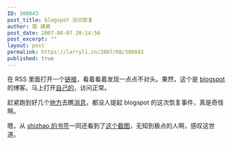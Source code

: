 ```yaml
---
ID: 300043
post_title: blogspot 访问恢复
author: 南 靖男
post_date: 2007-08-07 20:14:56
post_excerpt: ""
layout: post
permalink: https://larryli.cn/2007/08/300043
published: true
---
```

在 RSS 里面打开一个<a href="http://aaronliang.blogspot.com/2007/08/jimmy-wales.html">链接</a>，看着看着发现一点点不对头。果然，这个是 <a href="http://www.blogspot.com">blogspot</a> 的博客。马上打开<a href="http://larryli.blogspot.com/">自己的</a>，访问正常。

赶紧跑到好几个<a href="http://www.williamlong.info/">地方</a>去瞧<a href="http://www.douban.com/group/blogger.com/">消息</a>，都没人提起 blogspot 的这次恢复事件，真是奇怪啊。

嗯，从 <a href="http://del.icio.us/shizhao">shizhao 的书签</a>一同还看到了<a href="http://picasaweb.google.com/Crosssword/ZWdLSC/photo#5095912080743150018">这个截图</a>，无知到极点的人啊，感叹这世道。